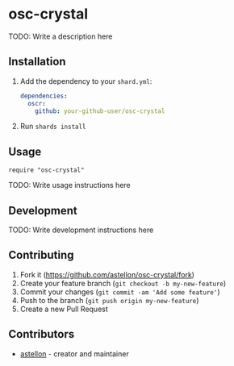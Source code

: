 # osc-crystal

TODO: Write a description here

## Installation

1. Add the dependency to your `shard.yml`:

   ```yaml
   dependencies:
     oscr:
       github: your-github-user/osc-crystal
   ```

2. Run `shards install`

## Usage

```crystal
require "osc-crystal"
```

TODO: Write usage instructions here

## Development

TODO: Write development instructions here

## Contributing

1. Fork it (<https://github.com/astellon/osc-crystal/fork>)
2. Create your feature branch (`git checkout -b my-new-feature`)
3. Commit your changes (`git commit -am 'Add some feature'`)
4. Push to the branch (`git push origin my-new-feature`)
5. Create a new Pull Request

## Contributors

- [astellon](https://github.com/astellon) - creator and maintainer
